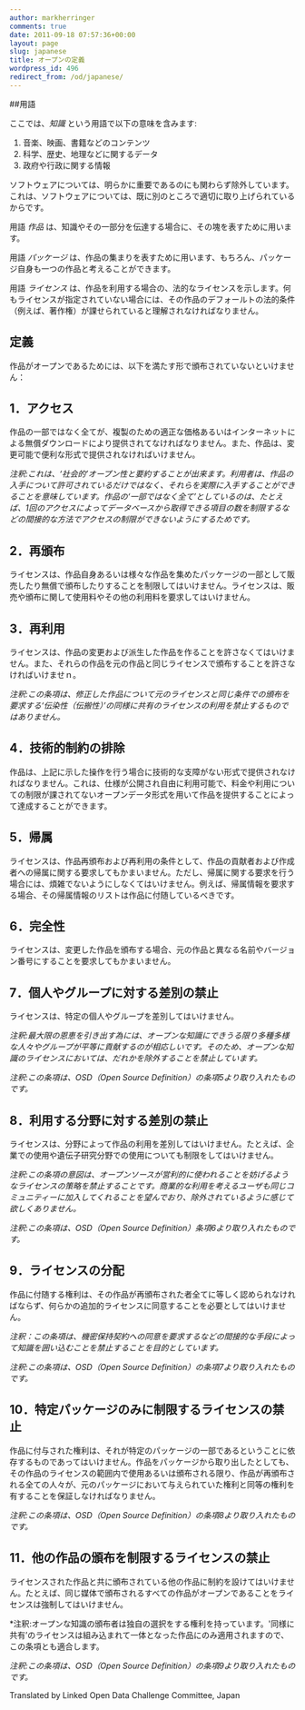 ```yaml
---
author: markherringer
comments: true
date: 2011-09-18 07:57:36+00:00
layout: page
slug: japanese
title: オープンの定義
wordpress_id: 496
redirect_from: /od/japanese/
---
```


##用語

ここでは、*知識* という用語で以下の意味を含みます:

1. 音楽、映画、書籍などのコンテンツ
2. 科学、歴史、地理などに関するデータ
3. 政府や行政に関する情報

ソフトウェアについては、明らかに重要であるのにも関わらず除外しています。これは、ソフトウェアについては、既に別のところで適切に取り上げられているからです。

用語 *作品* は、知識やその一部分を伝達する場合に、その塊を表すために用います。

用語 *パッケージ* は、作品の集まりを表すために用います、もちろん、パッケージ自身も一つの作品と考えることができます。

用語 *ライセンス* は、作品を利用する場合の、法的なライセンスを示します。何もライセンスが指定されていない場合には、その作品のデフォールトの法的条件（例えば、著作権）が課せられていると理解されなければなりません。

## 定義

作品がオープンであるためには、以下を満たす形で頒布されていないといけません：

## 1．アクセス

作品の一部ではなく全てが、複製のための適正な価格あるいはインターネットによる無償ダウンロードにより提供されてなければなりません。また、作品は、変更可能で便利な形式で提供されなければいけません。

*注釈:これは、‘社会的’オープン性と要約することが出来ます。利用者は、作品の入手について許可されているだけではなく、それらを実際に入手することができることを意味しています。作品の‘一部ではなく全て’としているのは、たとえば、1回のアクセスによってデータベースから取得できる項目の数を制限するなどの間接的な方法でアクセスの制限ができないようにするためです。*

## 2．再頒布

ライセンスは、作品自身あるいは様々な作品を集めたパッケージの一部として販売したり無償で頒布したりすることを制限してはいけません。ライセンスは、販売や頒布に関して使用料やその他の利用料を要求してはいけません。

## 3．再利用

ライセンスは、作品の変更および派生した作品を作ることを許さなくてはいけません。また、それらの作品を元の作品と同じライセンスで頒布することを許さなければいけませｎ。

*注釈:この条項は、修正した作品について元のライセンスと同じ条件での頒布を要求する‘伝染性（伝搬性）’の同様に共有のライセンスの利用を禁止するものではありません。*

## 4．技術的制約の排除

作品は、上記に示した操作を行う場合に技術的な支障がない形式で提供されなければなりません。これは、仕様が公開され自由に利用可能で、料金や利用についての制限が課されてないオープンデータ形式を用いて作品を提供することによって達成することができます。

## 5．帰属

ライセンスは、作品再頒布および再利用の条件として、作品の貢献者および作成者への帰属に関する要求してもかまいません。ただし、帰属に関する要求を行う場合には、煩雑でないようにしなくてはいけません。例えば、帰属情報を要求する場合、その帰属情報のリストは作品に付随しているべきです。

## 6．完全性

ライセンスは、変更した作品を頒布する場合、元の作品と異なる名前やバージョン番号にすることを要求してもかまいません。

## 7．個人やグループに対する差別の禁止

ライセンスは、特定の個人やグループを差別してはいけません。

*注釈:最大限の恩恵を引き出す為には、オープンな知識にできうる限り多種多様な人々やグループが平等に貢献するのが相応しいです。そのため、オープンな知識のライセンスにおいては、だれかを除外することを禁止しています。*

*注釈:この条項は、OSD（Open Source Definition）の条項5より取り入れたものです。*

## 8．利用する分野に対する差別の禁止

ライセンスは、分野によって作品の利用を差別してはいけません。たとえば、企業での使用や遺伝子研究分野での使用についても制限をしてはいけません。

*注釈:この条項の意図は、オープンソースが営利的に使われることを妨げるようなライセンスの策略を禁止することです。商業的な利用を考えるユーザも同じコミュニティーに加入してくれることを望んでおり、除外されているように感じて欲しくありません。*

*注釈:この条項は、OSD（Open Source Definition）条項6より取り入れたものです。*

## 9．ライセンスの分配

作品に付随する権利は、その作品が再頒布された者全てに等しく認められなければならず、何らかの追加的ライセンスに同意することを必要としてはいけません。

*注釈：この条項は、機密保持契約への同意を要求するなどの間接的な手段によって知識を囲い込むことを禁止することを目的としています。*

*注釈:この条項は、OSD（Open Source Definition）の条項7より取り入れたものです。*

## 10．特定パッケージのみに制限するライセンスの禁止

作品に付与された権利は、それが特定のパッケージの一部であるということに依存するものであってはいけません。作品をパッケージから取り出したとしても、その作品のライセンスの範囲内で使用あるいは頒布される限り、作品が再頒布される全ての人々が、元のパッケージにおいて与えられていた権利と同等の権利を有することを保証しなければなりません。

*注釈:この条項は、OSD（Open Source Definition）の条項8より取り入れたものです。*

## 11．他の作品の頒布を制限するライセンスの禁止

ライセンスされた作品と共に頒布されている他の作品に制約を設けてはいけません。たとえば、同じ媒体で頒布されるすべての作品がオープンであることをライセンスは強制してはいけません。

*注釈:オープンな知識の頒布者は独自の選択をする権利を持っています。'同様に共有’のライセンスは組み込まれて一体となった作品にのみ適用されますので、この条項とも適合します。

*注釈:この条項は、OSD（Open Source Definition）の条項9より取り入れたものです。*

Translated by Linked Open Data Challenge Committee, Japan
